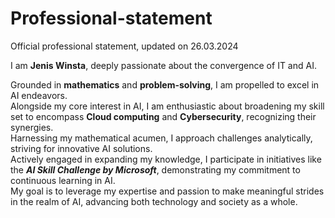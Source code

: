 # Professional-statement
Official professional statement, updated on 26.03.2024

I am **Jenis Winsta**, deeply passionate about the convergence of IT and AI.  

Grounded in **mathematics** and **problem-solving**, I am propelled to excel in AI endeavors.  
Alongside my core interest in AI, I am enthusiastic about broadening my skill set to encompass **Cloud computing** and **Cybersecurity**, recognizing their synergies.  
Harnessing my mathematical acumen, I approach challenges analytically, striving for innovative AI solutions.  
Actively engaged in expanding my knowledge, I participate in initiatives like the **_AI Skill Challenge by Microsoft_**, demonstrating my commitment to continuous learning in AI.   
My goal is to leverage my expertise and passion to make meaningful strides in the realm of AI, advancing both technology and society as a whole.  

